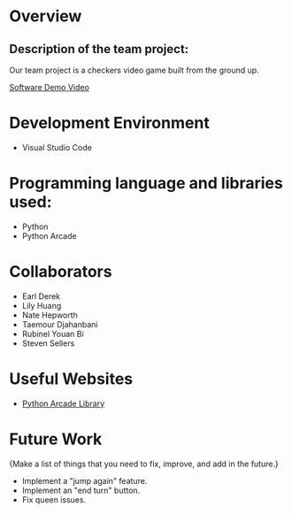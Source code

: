 # Overview

## Description of the team project: 
Our team project is a checkers video game built from the ground up.

[Software Demo Video](http://youtube.link.goes.here)

# Development Environment
- Visual Studio Code
  
# Programming language and libraries used:
- Python
- Python Arcade
  
# Collaborators

- Earl Derek
- Lily Huang
- Nate Hepworth
- Taemour Djahanbani
- Rubinel Youan Bi
- Steven Sellers

# Useful Websites
* [Python Arcade Library](https://api.arcade.academy/en/latest/)

# Future Work
{Make a list of things that you need to fix, improve, and add in the future.}
* Implement a "jump again" feature.
* Implement an "end turn" button.
* Fix queen issues. 
